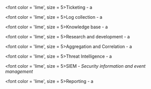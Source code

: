 <font color = 'lime', size = 5>Ticketing - </font> a

<font color = 'lime', size = 5>Log collection - </font> a

<font color = 'lime', size = 5>Knowledge base - </font> a

<font color = 'lime', size = 5>Research and development - </font> a

<font color = 'lime', size = 5>Aggregation and Correlation - </font> a

<font color = 'lime', size = 5>Threat Intelligence - </font> a

<font color = 'lime', size = 5>SIEM - </font> *Security information and event management*

<font color = 'lime', size = 5>Reporting - </font> a
